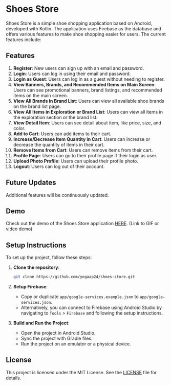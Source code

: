 # Shoes Store

Shoes Store is a simple shoe shopping application based on Android, developed with Kotlin. The application uses Firebase as the database and offers various features to make shoe shopping easier for users. The current features include:

## Features

1. **Register**: New users can sign up with an email and password.
2. **Login**: Users can log in using their email and password.
3. **Login as Guest**: Users can log in as a guest without needing to register.
4. **View Banners, Brands, and Recommended Items on Main Screen**: Users can see promotional banners, brand listings, and recommended items on the main screen.
5. **View All Brands in Brand List**: Users can view all available shoe brands on the brand list page.
6. **View All Items in Exploration or Brand List**: Users can view all items in the exploration section or the brand list.
7. **View Detail Item**: Users can see detail about item, like price, size, and color.
9. **Add to Cart**: Users can add items to their cart.
10. **Increase/Decrease Item Quantity in Cart**: Users can increase or decrease the quantity of items in their cart.
11. **Remove Items from Cart**: Users can remove items from their cart.
12. **Profile Page**: Users can go to their profile page if their login as user.
13. **Upload Photo Profile**: Users can upload their profile photo.
14. **Logout**: Users can log out of their account.

## Future Updates

Additional features will be continuously updated.

## Demo

Check out the demo of the Shoes Store application [HERE](https://github.com/yogaap24/shoes-store/blob/master/Demo%20shoes%20project.gif). (Link to GIF or video demo)


## Setup Instructions

To set up the project, follow these steps:

1. **Clone the repository**:
    ```bash
    git clone https://github.com/yogaap24/shoes-store.git
    ```
2. **Setup Firebase**:
    - Copy or duplicate `app/google-services.example.json` to `app/google-services.json`.
    - Alternatively, you can connect to Firebase using Android Studio by navigating to `Tools` > `Firebase` and following the setup instructions.

3. **Build and Run the Project**:
    - Open the project in Android Studio.
    - Sync the project with Gradle files.
    - Run the project on an emulator or a physical device.

## License

This project is licensed under the MIT License. See the [LICENSE](LICENSE) file for details.
